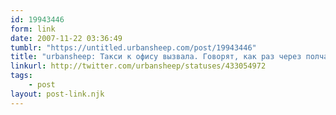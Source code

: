 ```yaml
---
id: 19943446
form: link
date: 2007-11-22 03:36:49
tumblr: "https://untitled.urbansheep.com/post/19943446"
title: "urbansheep: Такси к офису вызвала. Говорят, как раз через полчаса будет. Работа — зло. С другой стороны — хоть какое-то развлече."
linkurl: http://twitter.com/urbansheep/statuses/433054972
tags:
    - post
layout: post-link.njk
---
```



